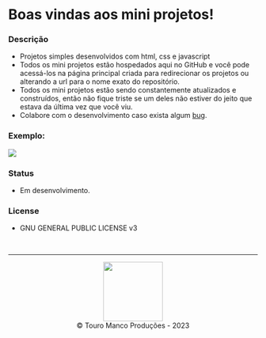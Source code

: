 # Boas vindas aos mini projetos!

### Descrição

- Projetos simples desenvolvidos com html, css e javascript
- Todos os mini projetos estão hospedados aqui no GitHub e você pode acessá-los
na página principal criada para redirecionar os projetos ou alterando a url para
o nome exato do repositório.
- Todos os mini projetos estão sendo constantemente atualizados e construídos,
então não fique triste se um deles não estiver do jeito que estava da última vez
que você viu.
- Colabore com o desenvolvimento caso exista algum [bug](https://github.com/Guimrl/mini-projetos/issues/new).

### Exemplo:

<p><img src="https://user-images.githubusercontent.com/88007295/215334851-83803231-a595-42eb-b109-89c4f6fb7bad.png"></p>

### Status

- Em desenvolvimento.

### License

- GNU GENERAL PUBLIC LICENSE v3

<br>
<hr>

<div align="center">
    <img align="center" width='120px' src='https://user-images.githubusercontent.com/88007295/209672251-8a43d046-4dfb-44fe-b154-5b4d0f1e13b1.png'/>
</div>

<div align="center">
    	&copy; Touro Manco Produções - 2023
</div>